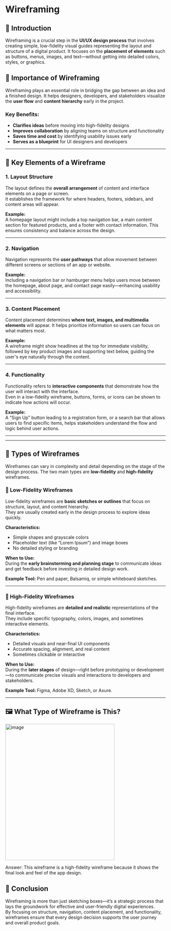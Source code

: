 # Wireframing

## 🧩 Introduction
Wireframing is a crucial step in the **UI/UX design process** that involves creating simple, low-fidelity visual guides representing the layout and structure of a digital product. It focuses on the **placement of elements** such as buttons, menus, images, and text—without getting into detailed colors, styles, or graphics.

## 🎯 Importance of Wireframing
Wireframing plays an essential role in bridging the gap between an idea and a finished design. It helps designers, developers, and stakeholders visualize the **user flow** and **content hierarchy** early in the project.

### Key Benefits:
- **Clarifies ideas** before moving into high-fidelity designs  
- **Improves collaboration** by aligning teams on structure and functionality  
- **Saves time and cost** by identifying usability issues early  
- **Serves as a blueprint** for UI designers and developers  

---

## 🧱 Key Elements of a Wireframe

### 1. **Layout Structure**
The layout defines the **overall arrangement** of content and interface elements on a page or screen.  
It establishes the framework for where headers, footers, sidebars, and content areas will appear.

**Example:**  
A homepage layout might include a top navigation bar, a main content section for featured products, and a footer with contact information. This ensures consistency and balance across the design.

---

### 2. **Navigation**
Navigation represents the **user pathways** that allow movement between different screens or sections of an app or website.

**Example:**  
Including a navigation bar or hamburger menu helps users move between the homepage, about page, and contact page easily—enhancing usability and accessibility.

---

### 3. **Content Placement**
Content placement determines **where text, images, and multimedia elements** will appear. It helps prioritize information so users can focus on what matters most.

**Example:**  
A wireframe might show headlines at the top for immediate visibility, followed by key product images and supporting text below, guiding the user's eye naturally through the content.

---

### 4. **Functionality**
Functionality refers to **interactive components** that demonstrate how the user will interact with the interface.  
Even in a low-fidelity wireframe, buttons, forms, or icons can be shown to indicate how actions will occur.

**Example:**  
A “Sign Up” button leading to a registration form, or a search bar that allows users to find specific items, helps stakeholders understand the flow and logic behind user actions.

---

---

## 🧩 Types of Wireframes

Wireframes can vary in complexity and detail depending on the stage of the design process. The two main types are **low-fidelity** and **high-fidelity** wireframes.

### 🔹 Low-Fidelity Wireframes
Low-fidelity wireframes are **basic sketches or outlines** that focus on structure, layout, and content hierarchy.  
They are usually created early in the design process to explore ideas quickly.

**Characteristics:**
- Simple shapes and grayscale colors  
- Placeholder text (like “Lorem Ipsum”) and image boxes  
- No detailed styling or branding  

**When to Use:**  
During the **early brainstorming and planning stage** to communicate ideas and get feedback before investing in detailed design work.

**Example Tool:** Pen and paper, Balsamiq, or simple whiteboard sketches.

---

### 🔹 High-Fidelity Wireframes
High-fidelity wireframes are **detailed and realistic** representations of the final interface.  
They include specific typography, colors, images, and sometimes interactive elements.

**Characteristics:**
- Detailed visuals and near-final UI components  
- Accurate spacing, alignment, and real content  
- Sometimes clickable or interactive  

**When to Use:**  
During the **later stages** of design—right before prototyping or development—to communicate precise visuals and interactions to developers and stakeholders.

**Example Tool:** Figma, Adobe XD, Sketch, or Axure.

---

## 🖼️ What Type of Wireframe is This?
<img width="343" height="428" alt="image" src="https://github.com/user-attachments/assets/b93bacba-27d5-4571-b271-d899ab0b282c" />

Answer: This wireframe is a high-fidelity wireframe because it shows the final look and feel of the app design.

## 🧠 Conclusion
Wireframing is more than just sketching boxes—it’s a strategic process that lays the groundwork for effective and user-friendly digital experiences.  
By focusing on structure, navigation, content placement, and functionality, wireframes ensure that every design decision supports the user journey and overall product goals.
